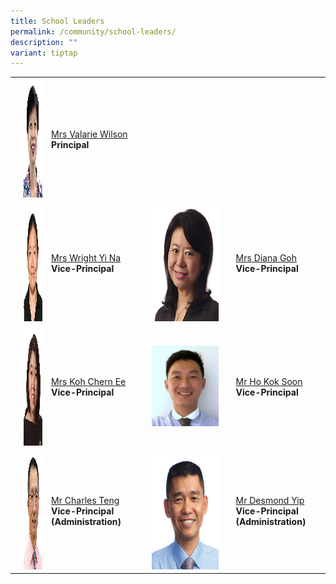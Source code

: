 ```yaml
---
title: School Leaders
permalink: /community/school-leaders/
description: ""
variant: tiptap
---
```

<table style="minWidth: 175px">
<colgroup>
<col>
<col>
<col>
<col>
<col>
<col>
<col>
</colgroup>
<tbody>
<tr>
<td rowspan="1" colspan="1">
<p></p>
</td>
<td rowspan="1" colspan="1">
<div class="isomer-image-wrapper">
<img style="width: 100%;" height="190" width="150" alt="" src="/images/Common/sl-vwilson.jpg">
</div>
</td>
<td rowspan="1" colspan="1">
<p></p>
<p><a href="mailto:Valarie_koh@schools.gov.sg" rel="noopener noreferrer nofollow" target="_blank">Mrs Valarie Wilson</a>
<br><strong>Principal</strong>
</p>
</td>
<td rowspan="1" colspan="1">
<p></p>
</td>
<td rowspan="1" colspan="1">
<p></p>
</td>
<td rowspan="1" colspan="1">
<p></p>
</td>
<td rowspan="1" colspan="1">
<p></p>
</td>
</tr>
<tr>
<td rowspan="1" colspan="1">
<p></p>
</td>
<td rowspan="1" colspan="1">
<div class="isomer-image-wrapper">
<img style="width: 100%;" height="190" width="150" alt="" src="/images/Common/sl_wyn.jpg">
</div>
</td>
<td rowspan="1" colspan="1">
<p><a href="mailto:Chng_Yi_Na@schools.gov.sg" rel="noopener noreferrer nofollow" target="_blank">Mrs Wright Yi Na</a>
<br><strong>Vice-Principal</strong>
</p>
</td>
<td rowspan="1" colspan="1">
<p></p>
</td>
<td rowspan="1" colspan="1">
<div class="isomer-image-wrapper">
<img style="width: 100%;" height="190" width="150" alt="" src="/images/Common/sl-dgoh.jpg">
</div>
</td>
<td rowspan="1" colspan="1">
<p></p>
</td>
<td rowspan="1" colspan="1">
<p><a href="mailto:Diana_TAN@schools.gov.sg" rel="noopener noreferrer nofollow" target="_blank">Mrs Diana Goh</a>
<br><strong>Vice-Principal</strong>
</p>
</td>
</tr>
<tr>
<td rowspan="1" colspan="1">
<p></p>
</td>
<td rowspan="1" colspan="1">
<div class="isomer-image-wrapper">
<img style="width: 100%;" height="190" width="150" alt="" src="/images/Common/sl-kohce.jpg">
</div>
</td>
<td rowspan="1" colspan="1">
<p><a href="mailto:YEOW_Chern_Ee@schools.gov.sg" rel="noopener noreferrer nofollow" target="_blank">Mrs Koh Chern Ee</a>
<br><strong>Vice-Principal</strong>
</p>
<p></p>
</td>
<td rowspan="1" colspan="1">
<p></p>
</td>
<td rowspan="1" colspan="1">
<div class="isomer-image-wrapper">
<img style="width: 100%" height="auto" width="100%" alt="" src="/images/Ho_Kok_Soon.jpg">
</div>
</td>
<td rowspan="1" colspan="1">
<p></p>
</td>
<td rowspan="1" colspan="1">
<p><a href="mailto:ho_kok_soon@schools.gov.sg" rel="noopener noreferrer nofollow" target="_blank">Mr Ho Kok Soon</a>
<br><strong>Vice-Principal</strong>
</p>
<p></p>
</td>
</tr>
<tr>
<td rowspan="1" colspan="1">
<p></p>
</td>
<td rowspan="1" colspan="1">
<div class="isomer-image-wrapper">
<img style="width: 100%;" height="190" width="150" alt="" src="/images/Common/sl-cteng.jpg">
</div>
</td>
<td rowspan="1" colspan="1">
<p></p>
<p><a href="mailto:teng_tat_meng_charles@schools.gov.sg" rel="noopener noreferrer nofollow" target="_blank">Mr Charles Teng</a>
<br><strong>Vice-Principal (Administration)</strong>
</p>
</td>
<td rowspan="1" colspan="1">
<p></p>
</td>
<td rowspan="1" colspan="1">
<div class="isomer-image-wrapper">
<img style="width: 100%;" height="190" width="150" alt="" src="/images/Common/sl-dyip1.jpg">
</div>
</td>
<td rowspan="1" colspan="1">
<p></p>
</td>
<td rowspan="1" colspan="1">
<p></p>
<p><a href="mailto:yip_wai_choong@schools.gov.sg" rel="noopener noreferrer nofollow" target="_blank">Mr Desmond Yip</a>
<br><strong>Vice-Principal (Administration)</strong>&nbsp;</p>
</td>
</tr>
</tbody>
</table>
<p>&nbsp;</p>
<p></p>